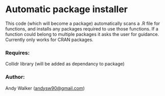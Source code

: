# Automatic package installer
This code (which will become a package) automatically scans a .R file for functions, and installs any packages required to use those functions. If a function could belong to multiple packages it asks the user for guidance. Currently only works for CRAN packages. 

### Requires:
Collidr library (will be added as dependancy to package)

### Author:
Andy Walker (andysw90@gmail.com)
